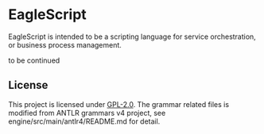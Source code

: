 # EagleScript

EagleScript is intended to be a scripting language for service orchestration,
or business process management.

to be continued

## License
This project is licensed under [GPL-2.0](https://opensource.org/licenses/GPL-2.0).
The grammar related files is modified from ANTLR grammars v4 project,
see engine/src/main/antlr4/README.md for detail.
